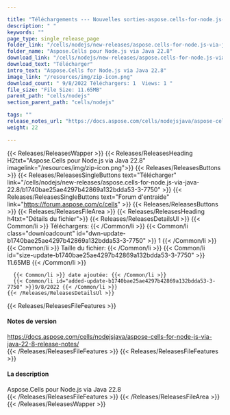 ```yaml
---

title: "Téléchargements --- Nouvelles sorties-aspose.cells-for-node.js-via-java-22.8"
description: " "
keywords: ""
page_type: single_release_page
folder_link: "/cells/nodejs/new-releases/aspose.cells-for-node.js-via-java-22.8/"
folder_name: "Aspose.Cells pour Node.js via Java 22.8"
download_link: "/cells/nodejs/new-releases/aspose.cells-for-node.js-via-java-22.8/b1740bae25ae4297b42869a132bdda53-3-7750"
download_text: "Télécharger"
intro_text: "Aspose.Cells for Node.js via Java 22.8"
image_link: "/resources/img/zip-icon.png"
download_count: " 9/8/2022 Téléchargers: 1  Views: 1 "
file_size: "File Size: 11.65MB"
parent_path: "cells/nodejs"
section_parent_path: "cells/nodejs"

tags: ""
release_notes_url: "https://docs.aspose.com/cells/nodejsjava/aspose-cells-for-node-js-via-java-22-8-release-notes/"
weight: 22

---
```


{{< Releases/ReleasesWapper >}}
  {{< Releases/ReleasesHeading H2txt="Aspose.Cells pour Node.js via Java 22.8" imagelink="/resources/img/zip-icon.png">}}
  {{< Releases/ReleasesButtons >}}
    {{< Releases/ReleasesSingleButtons text="Télécharger" link="/cells/nodejs/new-releases/aspose.cells-for-node.js-via-java-22.8/b1740bae25ae4297b42869a132bdda53-3-7750" >}}
    {{< Releases/ReleasesSingleButtons text="Forum d'entraide" link="https://forum.aspose.com/c/cells" >}}
  {{< Releases/ReleasesButtons >}}
  {{< Releases/ReleasesFileArea >}}
    {{< Releases/ReleasesHeading h4txt="Détails du fichier">}}
    {{< Releases/ReleasesDetailsUl >}}
      {{< Common/li >}} Téléchargers: {{< /Common/li >}}
      {{< Common/li class="downloadcount" id="dwn-update-b1740bae25ae4297b42869a132bdda53-3-7750" >}} 1 {{< /Common/li >}}
      {{< Common/li >}} Taille du fichier: {{< /Common/li >}}
      {{< Common/li id="size-update-b1740bae25ae4297b42869a132bdda53-3-7750" >}} 11.65MB {{< /Common/li >}}

      {{< Common/li >}} date ajoutée: {{< /Common/li >}}
      {{< Common/li id="added-update-b1740bae25ae4297b42869a132bdda53-3-7750" >}}9/8/2022 {{< /Common/li >}}
    {{< /Releases/ReleasesDetailsUl >}}

  {{< Releases/ReleasesFileFeatures >}}
      <h4>Notes de version</h4><div><a href='https://docs.aspose.com/cells/nodejsjava/aspose-cells-for-node-js-via-java-22-8-release-notes/'>https://docs.aspose.com/cells/nodejsjava/aspose-cells-for-node-js-via-java-22-8-release-notes/</a></div>
  {{< /Releases/ReleasesFileFeatures >}}
  {{< Releases/ReleasesFileFeatures >}}
      <h4>La description</h4><div class="HTMLDescription">Aspose.Cells pour Node.js via Java 22.8</div>
  {{< /Releases/ReleasesFileFeatures >}}
 {{< /Releases/ReleasesFileArea >}}
{{< /Releases/ReleasesWapper >}}


